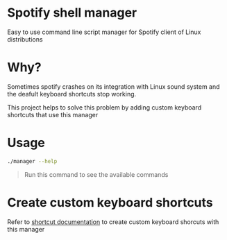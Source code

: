 # Spotify shell manager
Easy to use command line script manager for Spotify client of Linux distributions

# Why?
Sometimes spotify crashes on its integration with Linux sound system and the deafult keyboard
shortcuts stop working.

This project helps to solve this problem by adding custom keyboard shortcuts that use this manager

# Usage

```sh
./manager --help
```
> Run this command to see the available commands

# Create custom keyboard shortcuts
Refer to [shortcut documentation](doc/keyboard-shortcut.md) to create custom keyboard shorcuts with this manager
